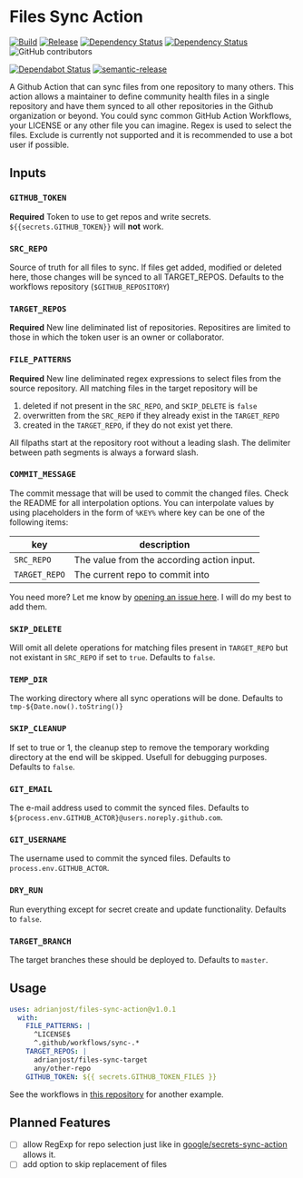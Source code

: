 # Files Sync Action

[![Build](https://github.com/adrianjost/files-sync-action/workflows/Build/badge.svg)](https://github.com/adrianjost/files-sync-action/actions?query=workflow%3ABuild) [![Release](https://github.com/adrianjost/files-sync-action/workflows/Release/badge.svg)](https://github.com/adrianjost/files-sync-action/actions?query=workflow%3ARelease) [![Dependency Status](https://david-dm.org/adrianjost/files-sync-action.svg)](https://david-dm.org/adrianjost/files-sync-action) [![Dependency Status](https://david-dm.org/adrianjost/files-sync-action/dev-status.svg)](https://david-dm.org/adrianjost/files-sync-action?type=dev) ![GitHub contributors](https://img.shields.io/github/contributors/adrianjost/files-sync-action?color=bright-green)

[![Dependabot Status](https://api.dependabot.com/badges/status?host=github&repo=adrianjost/files-sync-action)](https://dependabot.com) [![semantic-release](https://img.shields.io/badge/%20%20%F0%9F%93%A6%F0%9F%9A%80-semantic--release-e10079.svg)](https://github.com/semantic-release/semantic-release)

A Github Action that can sync files from one repository to many others. This action allows a maintainer to define community health files in a single repository and have them synced to all other repositories in the Github organization or beyond. You could sync common GitHub Action Workflows, your LICENSE or any other file you can imagine. Regex is used to select the files. Exclude is currently not supported and it is recommended to use a bot user if possible.

## Inputs

### `GITHUB_TOKEN`

**Required** Token to use to get repos and write secrets. `${{secrets.GITHUB_TOKEN}}` will **not** work.

### `SRC_REPO`

Source of truth for all files to sync. If files get added, modified or deleted here, those changes will be synced to all TARGET_REPOS. Defaults to the workflows repository (`$GITHUB_REPOSITORY`)

### `TARGET_REPOS`

**Required** New line deliminated list of repositories. Repositires are limited to those in which the token user is an owner or collaborator.

### `FILE_PATTERNS`

**Required** New line deliminated regex expressions to select files from the source repository. All matching files in the target repository will be

1. deleted if not present in the `SRC_REPO`, and `SKIP_DELETE` is `false`
2. overwritten from the `SRC_REPO` if they already exist in the `TARGET_REPO`
3. created in the `TARGET_REPO`, if they do not exist yet there.

All filpaths start at the repository root without a leading slash. The delimiter between path segments is always a forward slash.

### `COMMIT_MESSAGE`

The commit message that will be used to commit the changed files. Check the README for all interpolation options. You can interpolate values by using placeholders in the form of `%KEY%` where key can be one of the following items:

| key           | description                                |
| ------------- | ------------------------------------------ |
| `SRC_REPO`    | The value from the according action input. |
| `TARGET_REPO` | The current repo to commit into            |

You need more? Let me know by [opening an issue here](https://github.com/adrianjost/files-sync-action/issues/new). I will do my best to add them.

### `SKIP_DELETE`

Will omit all delete operations for matching files present in `TARGET_REPO` but not existant in `SRC_REPO` if set to `true`. Defaults to `false`.

### `TEMP_DIR`

The working directory where all sync operations will be done. Defaults to `tmp-${Date.now().toString()}`

### `SKIP_CLEANUP`

If set to true or 1, the cleanup step to remove the temporary workding directory at the end will be skipped. Usefull for debugging purposes. Defaults to `false`.

### `GIT_EMAIL`

The e-mail address used to commit the synced files. Defaults to `${process.env.GITHUB_ACTOR}@users.noreply.github.com`.

### `GIT_USERNAME`

The username used to commit the synced files. Defaults to `process.env.GITHUB_ACTOR`.

### `DRY_RUN`

Run everything except for secret create and update functionality. Defaults to `false`.

### `TARGET_BRANCH`

The target branches these should be deployed to. Defaults to `master`.

## Usage

```yaml
uses: adrianjost/files-sync-action@v1.0.1
  with:
    FILE_PATTERNS: |
      ^LICENSE$
      ^.github/workflows/sync-.*
    TARGET_REPOS: |
      adrianjost/files-sync-target
      any/other-repo
    GITHUB_TOKEN: ${{ secrets.GITHUB_TOKEN_FILES }}
```

See the workflows in [this repository](https://github.com/adrianjost/.github) for another example.

## Planned Features

- [ ] allow RegExp for repo selection just like in [google/secrets-sync-action](https://github.com/google/secrets-sync-action) allows it.
- [ ] add option to skip replacement of files

